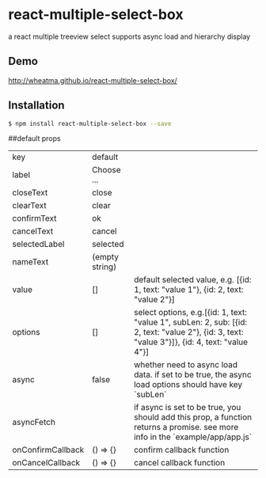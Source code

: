 # react-multiple-select-box
a react multiple treeview select supports async load and hierarchy display

## Demo
http://wheatma.github.io/react-multiple-select-box/

## Installation

```bash
$ npm install react-multiple-select-box --save
```


##default props
<table class="table table-bordered table-striped table-condensed">
    <tr>
        <td>key</td>
        <td>default</td>
        <td></td>
    </tr>
    <tr>
        <td>label</td>
        <td>Choose ...</td>
        <td></td>
    </tr>
    <tr>
        <td>closeText</td>
        <td>close</td>
        <td></td>
    </tr>
    <tr>
        <td>clearText</td>
        <td>clear</td>
        <td></td>
    </tr>
    <tr>
        <td>confirmText</td>
        <td>ok</td>
        <td></td>
    </tr>
    <tr>
        <td>cancelText</td>
        <td>cancel</td>
        <td></td>
    </tr>
    <tr>
        <td>selectedLabel</td>
        <td>selected</td>
        <td></td>
    </tr>
    <tr>
        <td>nameText</td>
        <td>(empty string)</td>
        <td></td>
    </tr>
    <tr>
        <td>value</td>
        <td>[]</td>
        <td>default selected value, e.g. [{id: 1, text: "value 1"}, {id: 2, text: "value 2"}]</td>
    </tr>
    <tr>
        <td>options</td>
        <td>[]</td>
        <td>select options, e.g.[{id: 1, text: "value 1", subLen: 2, sub: [{id: 2, text: "value 2"}, {id: 3, text: "value 3"}]}, {id: 4, text: "value 4"}]</td>
    </tr>
    <tr>
        <td>async</td>
        <td>false</td>
        <td>whether need to async load data. if set to be true, the async load options should have key `subLen`</td>
    </tr>
    <tr>
        <td>asyncFetch</td>
        <td></td>
        <td>if async is set to be true, you should add this prop, a function returns a promise. see more info in the `example/app/app.js`</td>
    </tr>
    <tr>
        <td>onConfirmCallback</td>
        <td>() => {}</td>
        <td>confirm callback function</td>
    </tr>
    <tr>
        <td>onCancelCallback</td>
        <td>() => {}</td>
        <td>cancel callback function</td>
    </tr>
</table>
